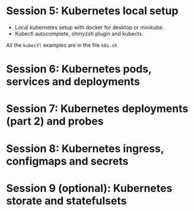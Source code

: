 # Session 5: Kubernetes local setup

- Local kubernetes setup with docker for desktop or minikube.
- Kubectl autocomplete, ohmyzsh plugin and kubectx.

All the `kubectl` examples are in the file `k8s.sh`

# Session 6: Kubernetes pods, services and deployments

# Session 7: Kubernetes deployments (part 2) and probes

# Session 8: Kubernetes ingress, configmaps and secrets

# Session 9 (optional): Kubernetes storate and statefulsets
